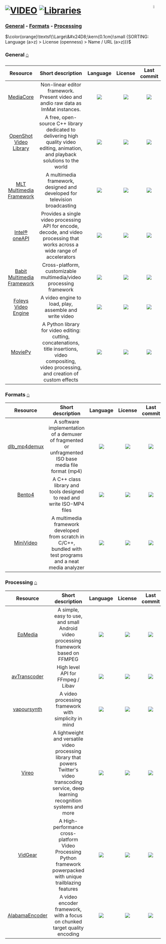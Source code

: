 # [![VIDEO](https://flat.badgen.net/badge/HyMPS/VIDEO/green?scale=1.8)](https://github.com/forart/HyMPS#-1 "VIDEO section") [![Libraries](https://flat.badgen.net/badge/HyMPS/Libraries/blue?scale=1.8&label=)](https://github.com/forart/HyMPS/blob/main/Video/Libraries.md#-- "Libraries page") <img align="right" alt="stable" src="https://user-images.githubusercontent.com/171307/210727719-14b940a2-d1dc-4991-b6a4-7add74463ce8.png" width="5%" />

### [General](#general-) - [Formats](#formats-) - [Processing](#processing-)

$\color{orange}\textsf{\Large\&#x24D8;\kern{0.1cm}\small {SORTING: Language (a>z) > License (openness) > Name / URL (a>z)}}$ 

### General [⌂](#--)
|Resource|Short description|Language|License|Last commit|
|:-:|:-:|:-:|:-:|:-:|
|[MediaCore](https://github.com/opencodewin/MediaCore#readme)|Non-linear editor framework. Present video and andio raw data as ImMat instances.|[![](https://img.shields.io/github/languages/top/opencodewin/MediaCore?color=pink&style=flat-square)](https://github.com/opencodewin/MediaCore/graphs/contributors)|[![](https://flat.badgen.net/github/license/opencodewin/MediaCore?label=)](https://github.com/opencodewin/MediaCore/blob/main/LICENSE)|[![](https://img.shields.io/github/last-commit/opencodewin/MediaCore?style=flat-square&label=)](https://github.com/opencodewin/MediaCore/graphs/code-frequency)|
|[OpenShot Video Library](https://github.com/OpenShot/libopenshot#readme)|A free, open-source C++ library dedicated to delivering high quality video editing, animation, and playback solutions to the world|[![](https://img.shields.io/github/languages/top/OpenShot/libopenshot?color=pink&style=flat-square)](https://github.com/OpenShot/libopenshot/graphs/contributors)|[![](https://flat.badgen.net/github/license/OpenShot/libopenshot?label=)](https://github.com/OpenShot/libopenshot/blob/develop/COPYING)|[![](https://img.shields.io/github/last-commit/OpenShot/libopenshot?style=flat-square&label=)](https://github.com/OpenShot/libopenshot/graphs/code-frequency)|
|[MLT Multimedia Framework](https://www.mltframework.org/)|A multimedia framework, designed and developed for television broadcasting|[![](https://img.shields.io/github/languages/top/mltframework/mlt?color=pink&style=flat-square)](https://github.com/mltframework/mlt/graphs/contributors)|[![](https://flat.badgen.net/github/license/mltframework/mlt?label=)](https://github.com/mltframework/mlt/blob/master/COPYING)|[![](https://img.shields.io/github/last-commit/mltframework/mlt?style=flat-square&label=)](https://github.com/mltframework/mlt/graphs/code-frequency)|
|[Intel® oneAPI](https://software.intel.com/content/www/us/en/develop/tools/oneapi/components/onevpl.html)|Provides a single video processing API for encode, decode, and video processing that works across a wide range of accelerators|[![](https://img.shields.io/github/languages/top/oneapi-src/oneVPL?color=pink&style=flat-square)](https://github.com/oneapi-src/oneVPL/graphs/contributors)|[![](https://flat.badgen.net/github/license/oneapi-src/oneVPL?label=)](https://github.com/intel/libvpl/blob/main/LICENSE)|[![](https://img.shields.io/github/last-commit/oneapi-src/oneVPL?style=flat-square&label=)](https://github.com/oneapi-src/oneVPL/graphs/code-frequency)|
|[Babit Multimedia Framework](https://babitmf.github.io/)|Cross-platform, customizable multimedia/video processing framework|[![](https://img.shields.io/github/languages/top/BabitMF/bmf?color=pink&style=flat-square)](https://github.com/BabitMF/bmf/graphs/contributors)|[![](https://flat.badgen.net/github/license/BabitMF/bmf?label=)](https://github.com/BabitMF/bmf/blob/master/LICENSE)|[![](https://img.shields.io/github/last-commit/BabitMF/bmf/master?style=flat-square&label=)](https://github.com/BabitMF/bmf/graphs/code-frequency)|
|[Foleys Video Engine](https://github.com/ffAudio/foleys_video_engine#readme)|A video engine to load, play, assemble and write video|[![](https://img.shields.io/github/languages/top/ffAudio/foleys_video_engine?color=pink&style=flat-square)](https://github.com/ffAudio/foleys_video_engine/graphs/contributors)|[![](https://flat.badgen.net/badge/license/Other/blue?label=)](https://github.com/ffAudio/foleys_video_engine/blob/master/LICENSE.md)|[![](https://img.shields.io/github/last-commit/ffAudio/foleys_video_engine?style=flat-square&label=)](https://github.com/ffAudio/foleys_video_engine/graphs/code-frequency)|
|[MoviePy](https://github.com/Zulko/moviepy#readme)|A Python library for video editing: cutting, concatenations, title insertions, video compositing, video processing, and creation of custom effects|[![](https://img.shields.io/github/languages/top/Zulko/moviepy?color=pink&style=flat-square)](https://github.com/Zulko/moviepy/graphs/contributors)|[![](https://flat.badgen.net/github/license/Zulko/moviepy?label=)](https://github.com/Zulko/moviepy/blob/master/LICENCE.txt)|[![](https://img.shields.io/github/last-commit/Zulko/moviepy?style=flat-square&label=)](https://github.com/Zulko/moviepy/graphs/code-frequency)|

### Formats [⌂](#--)
|Resource|Short description|Language|License|Last commit|
|:-:|:-:|:-:|:-:|:-:|
|[dlb_mp4demux](https://github.com/DolbyLaboratories/dlb_mp4demux#readme)|A software implementation of a demuxer of fragmented or unfragmented ISO base media file format (mp4)|[![](https://img.shields.io/github/languages/top/DolbyLaboratories/dlb_mp4demux?color=pink&style=flat-square)](https://github.com/DolbyLaboratories/dlb_mp4demux/graphs/contributors)|[![](https://flat.badgen.net/github/license/DolbyLaboratories/dlb_mp4demux?label=)](https://github.com/DolbyLaboratories/dlb_mp4demux/blob/master/LICENSE)|[![](https://img.shields.io/github/last-commit/DolbyLaboratories/dlb_mp4demux?style=flat-square&label=)](https://github.com/DolbyLaboratories/dlb_mp4demux/graphs/code-frequency)|
|[Bento4](https://github.com/axiomatic-systems/Bento4#readme)|A C++ class library and tools designed to read and write ISO-MP4 files|[![](https://img.shields.io/github/languages/top/axiomatic-systems/Bento4?color=pink&style=flat-square)](https://github.com/axiomatic-systems/Bento4/graphs/contributors)|[![](https://flat.badgen.net/github/license/axiomatic-systems/Bento4?label=)](https://github.com/axiomatic-systems/Bento4/issues/968)|[![](https://img.shields.io/github/last-commit/axiomatic-systems/Bento4?style=flat-square&label=)](https://github.com/axiomatic-systems/Bento4/graphs/code-frequency)|
|[MiniVideo](https://github.com/emericg/MiniVideo#readme)|A multimedia framework developed from scratch in C/C++, bundled with test programs and a neat media analyzer|[![](https://img.shields.io/github/languages/top/emericg/MiniVideo?color=pink&style=flat-square)](https://github.com/emericg/MiniVideo/graphs/contributors)|[![](https://flat.badgen.net/github/license/emericg/MiniVideo?label=)](https://github.com/emericg/MiniVideo/blob/master/LICENSE.md)|[![](https://img.shields.io/github/last-commit/emericg/MiniVideo?style=flat-square&label=)](https://github.com/emericg/MiniVideo/graphs/code-frequency)|

### Processing [⌂](#--)
|Resource|Short description|Language|License|Last commit|
|:-:|:-:|:-:|:-:|:-:|
|[EpMedia](https://github.com/yangjie10930/EpMedia#readme)|A simple, easy to use, and small Android video processing framework based on FFMPEG|[![](https://img.shields.io/github/languages/top/yangjie10930/EpMedia?color=pink&style=flat-square)](https://github.com/yangjie10930/EpMedia/graphs/contributors)|[![](https://flat.badgen.net/github/license/yangjie10930/EpMedia?label=)](https://github.com/yangjie10930/EpMedia/blob/master/LICENSE)|[![](https://img.shields.io/github/last-commit/yangjie10930/EpMedia?style=flat-square&label=)](https://github.com/yangjie10930/EpMedia/graphs/code-frequency)|
|[avTranscoder](https://github.com/avTranscoder/avTranscoder#readme)|High level API for FFmpeg / Libav|[![](https://img.shields.io/github/languages/top/avTranscoder/avTranscoder?color=pink&style=flat-square)](https://github.com/avTranscoder/avTranscoder/graphs/contributors)|[![](https://flat.badgen.net/badge/license/Multi/blue?label=)](https://github.com/avTranscoder/avTranscoder/blob/develop/COPYING.md)|[![](https://img.shields.io/github/last-commit/avTranscoder/avTranscoder?style=flat-square&label=)](https://github.com/avTranscoder/avTranscoder/graphs/code-frequency)|
|[vapoursynth](https://github.com/vapoursynth/vapoursynth#readme)|A video processing framework with simplicity in mind|[![](https://img.shields.io/github/languages/top/vapoursynth/vapoursynth?color=pink&style=flat-square)](https://github.com/vapoursynth/vapoursynth/graphs/contributors)|[![](https://flat.badgen.net/github/license/vapoursynth/vapoursynth?label=)](https://github.com/vapoursynth/vapoursynth/blob/master/COPYING.LESSER)|[![](https://img.shields.io/github/last-commit/vapoursynth/vapoursynth?style=flat-square&label=)](https://github.com/vapoursynth/vapoursynth/graphs/code-frequency)|
|[Vireo](https://github.com/twitter/vireo#readme)|A lightweight and versatile video processing library that powers Twitter's video transcoding service, deep learning recognition systems and more|[![](https://img.shields.io/github/languages/top/twitter/vireo?color=pink&style=flat-square)](https://github.com/twitter/vireo/graphs/contributors)|[![](https://flat.badgen.net/github/license/twitter/vireo?label=)](https://github.com/twitter/vireo/blob/master/LICENSE)|[![](https://img.shields.io/github/last-commit/twitter/vireo?style=flat-square&label=)](https://github.com/twitter/vireo/graphs/code-frequency)|
|[VidGear](https://github.com/abhiTronix/vidgear#readme)|A High-performance cross-platform Video Processing Python framework powerpacked with unique trailblazing features|[![](https://img.shields.io/github/languages/top/abhiTronix/vidgear?color=pink&style=flat-square)](https://github.com/abhiTronix/vidgear/graphs/contributors)|[![](https://flat.badgen.net/github/license/abhiTronix/vidgear?label=)](https://github.com/abhiTronix/vidgear/blob/master/LICENSE)|[![](https://img.shields.io/github/last-commit/abhiTronix/vidgear?style=flat-square&label=)](https://github.com/abhiTronix/vidgear/graphs/code-frequency)|
|[AlabamaEncoder](https://github.com/kingstefan26/alabamaEncoder#readme)|A video encoder framework, with a focus on chunked target quality encoding|[![](https://img.shields.io/github/languages/top/kingstefan26/alabamaEncoder?color=pink&style=flat-square)](https://github.com/kingstefan26/alabamaEncoder/graphs/contributors)|[![](https://flat.badgen.net/github/license/kingstefan26/alabamaEncoder?label=)](https://github.com/kingstefan26/alabamaEncoder/blob/master/LICENSE)|[![](https://img.shields.io/github/last-commit/kingstefan26/alabamaEncoder?style=flat-square&label=)](https://github.com/kingstefan26/alabamaEncoder/graphs/code-frequency)|

